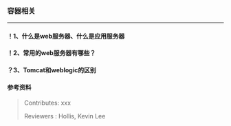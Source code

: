 ### 容器相关

---

#### ！1、什么是web服务器、什么是应用服务器


#### ！2、常用的web服务器有哪些？


#### ？3、Tomcat和weblogic的区别


#### 参考资料


>Contributes: xxx
>
>Reviewers : Hollis, Kevin Lee
